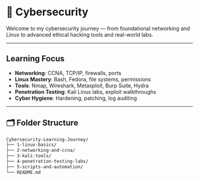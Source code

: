 # 🔐 Cybersecurity 

Welcome to my cybersecurity journey — from foundational networking and Linux to advanced ethical hacking tools and real-world labs.

---

## Learning Focus 
- **Networking**: CCNA, TCP/IP, firewalls, ports
- **Linux Mastery**: Bash, Fedora, file systems, permissions
- **Tools**: Nmap, Wireshark, Metasploit, Burp Suite, Hydra
- **Penetration Testing**: Kali Linux labs, exploit walkthroughs
- **Cyber Hygiene**: Hardening, patching, log auditing

---

## 🗂️ Folder Structure 

```bash
Cybersecurity-Learning-Journey/
├── 1-linux-basics/
├── 2-networking-and-ccna/
├── 3-kali-tools/
├── 4-penetration-testing-labs/
├── 5-scripts-and-automation/
└── README.md
